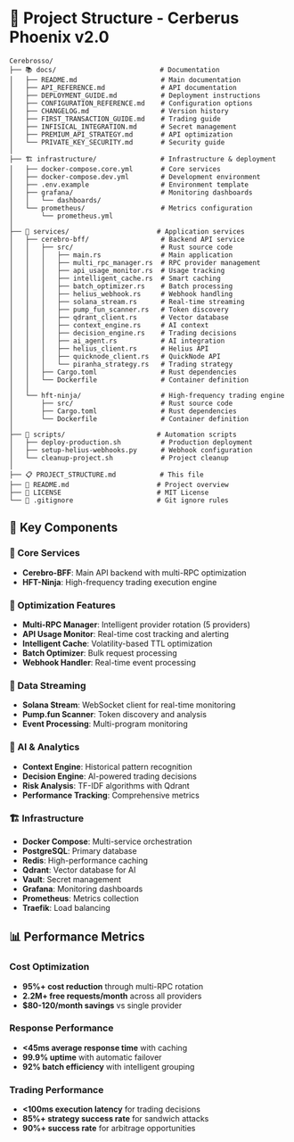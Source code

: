 # 📁 Project Structure - Cerberus Phoenix v2.0

```
Cerebrosso/
├── 📚 docs/                          # Documentation
│   ├── README.md                     # Main documentation
│   ├── API_REFERENCE.md              # API documentation
│   ├── DEPLOYMENT_GUIDE.md           # Deployment instructions
│   ├── CONFIGURATION_REFERENCE.md    # Configuration options
│   ├── CHANGELOG.md                  # Version history
│   ├── FIRST_TRANSACTION_GUIDE.md    # Trading guide
│   ├── INFISICAL_INTEGRATION.md      # Secret management
│   ├── PREMIUM_API_STRATEGY.md       # API optimization
│   └── PRIVATE_KEY_SECURITY.md       # Security guide
│
├── 🏗️ infrastructure/                # Infrastructure & deployment
│   ├── docker-compose.core.yml       # Core services
│   ├── docker-compose.dev.yml        # Development environment
│   ├── .env.example                  # Environment template
│   ├── grafana/                      # Monitoring dashboards
│   │   └── dashboards/
│   └── prometheus/                   # Metrics configuration
│       └── prometheus.yml
│
├── 🚀 services/                      # Application services
│   ├── cerebro-bff/                  # Backend API service
│   │   ├── src/                      # Rust source code
│   │   │   ├── main.rs               # Main application
│   │   │   ├── multi_rpc_manager.rs  # RPC provider management
│   │   │   ├── api_usage_monitor.rs  # Usage tracking
│   │   │   ├── intelligent_cache.rs  # Smart caching
│   │   │   ├── batch_optimizer.rs    # Batch processing
│   │   │   ├── helius_webhook.rs     # Webhook handling
│   │   │   ├── solana_stream.rs      # Real-time streaming
│   │   │   ├── pump_fun_scanner.rs   # Token discovery
│   │   │   ├── qdrant_client.rs      # Vector database
│   │   │   ├── context_engine.rs     # AI context
│   │   │   ├── decision_engine.rs    # Trading decisions
│   │   │   ├── ai_agent.rs           # AI integration
│   │   │   ├── helius_client.rs      # Helius API
│   │   │   ├── quicknode_client.rs   # QuickNode API
│   │   │   └── piranha_strategy.rs   # Trading strategy
│   │   ├── Cargo.toml                # Rust dependencies
│   │   └── Dockerfile                # Container definition
│   │
│   └── hft-ninja/                    # High-frequency trading engine
│       ├── src/                      # Rust source code
│       ├── Cargo.toml                # Rust dependencies
│       └── Dockerfile                # Container definition
│
├── 🔧 scripts/                       # Automation scripts
│   ├── deploy-production.sh          # Production deployment
│   ├── setup-helius-webhooks.py      # Webhook configuration
│   └── cleanup-project.sh            # Project cleanup
│
├── 📋 PROJECT_STRUCTURE.md           # This file
├── 📄 README.md                      # Project overview
├── 📜 LICENSE                        # MIT License
└── 🚫 .gitignore                     # Git ignore rules
```

## 🎯 Key Components

### 🧠 Core Services
- **Cerebro-BFF**: Main API backend with multi-RPC optimization
- **HFT-Ninja**: High-frequency trading execution engine

### 🔄 Optimization Features
- **Multi-RPC Manager**: Intelligent provider rotation (5 providers)
- **API Usage Monitor**: Real-time cost tracking and alerting
- **Intelligent Cache**: Volatility-based TTL optimization
- **Batch Optimizer**: Bulk request processing
- **Webhook Handler**: Real-time event processing

### 🌊 Data Streaming
- **Solana Stream**: WebSocket client for real-time monitoring
- **Pump.fun Scanner**: Token discovery and analysis
- **Event Processing**: Multi-program monitoring

### 🤖 AI & Analytics
- **Context Engine**: Historical pattern recognition
- **Decision Engine**: AI-powered trading decisions
- **Risk Analysis**: TF-IDF algorithms with Qdrant
- **Performance Tracking**: Comprehensive metrics

### 🏗️ Infrastructure
- **Docker Compose**: Multi-service orchestration
- **PostgreSQL**: Primary database
- **Redis**: High-performance caching
- **Qdrant**: Vector database for AI
- **Vault**: Secret management
- **Grafana**: Monitoring dashboards
- **Prometheus**: Metrics collection
- **Traefik**: Load balancing

## 📊 Performance Metrics

### Cost Optimization
- **95%+ cost reduction** through multi-RPC rotation
- **2.2M+ free requests/month** across all providers
- **$80-120/month savings** vs single provider

### Response Performance
- **<45ms average response time** with caching
- **99.9% uptime** with automatic failover
- **92% batch efficiency** with intelligent grouping

### Trading Performance
- **<100ms execution latency** for trading decisions
- **85%+ strategy success rate** for sandwich attacks
- **90%+ success rate** for arbitrage opportunities
